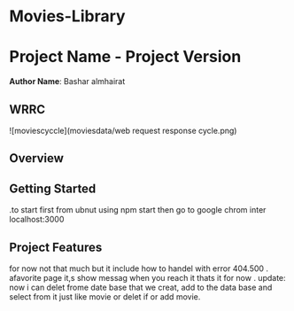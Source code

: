 # Movies-Library
# Project Name - Project Version

**Author Name**: Bashar almhairat

## WRRC
![moviescyccle](moviesdata/web request response cycle.png)
## Overview

## Getting Started
.to start first from ubnut using npm start
then go to google chrom inter localhost:3000



## Project Features
for  now not that much but it include how to handel with error 404.500 .
afavorite page it,s show messag when you reach it thats it for now .
update:
now i can delet frome date base that we creat, add to the data base and
 select from it just like movie or delet if or add movie.